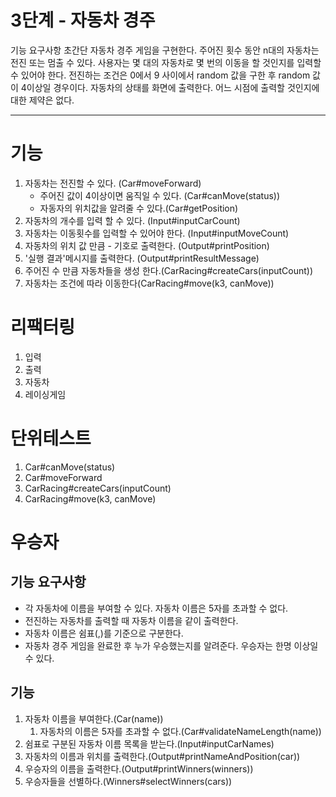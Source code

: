 # 3단계 - 자동차 경주
기능 요구사항
초간단 자동차 경주 게임을 구현한다.
주어진 횟수 동안 n대의 자동차는 전진 또는 멈출 수 있다.
사용자는 몇 대의 자동차로 몇 번의 이동을 할 것인지를 입력할 수 있어야 한다.
전진하는 조건은 0에서 9 사이에서 random 값을 구한 후 random 값이 4이상일 경우이다.
자동차의 상태를 화면에 출력한다. 어느 시점에 출력할 것인지에 대한 제약은 없다.

---
# 기능
1. 자동차는 전진할 수 있다. (Car#moveForward)
   - 주어진 값이 4이상이면 움직일 수 있다. (Car#canMove(status))
   - 자동자의 위치값을 알려줄 수 있다.(Car#getPosition)
2. 자동차의 개수를 입력 할 수 있다. (Input#inputCarCount) 
3. 자동차는 이동횟수를 입력할 수 있어야 한다. (Input#inputMoveCount) 
4. 자동차의 위치 값 만큼 - 기호로 출력한다. (Output#printPosition)
5. '실행 결과'메시지를 출력한다. (Output#printResultMessage)
6. 주어진 수 만큼 자동차들을 생성 한다.(CarRacing#createCars(inputCount))
7. 자동차는 조건에 따라 이동한다(CarRacing#move(k3, canMove))

# 리팩터링
1. 입력
2. 출력
3. 자동차
4. 레이싱게임

# 단위테스트
1. Car#canMove(status)
2. Car#moveForward
3. CarRacing#createCars(inputCount)
4. CarRacing#move(k3, canMove)

# 우승자

## 기능 요구사항
- 각 자동차에 이름을 부여할 수 있다. 자동차 이름은 5자를 초과할 수 없다.
- 전진하는 자동차를 출력할 때 자동차 이름을 같이 출력한다.
- 자동차 이름은 쉼표(,)를 기준으로 구분한다.
- 자동차 경주 게임을 완료한 후 누가 우승했는지를 알려준다. 우승자는 한명 이상일 수 있다.

## 기능
1. 자동차 이름을 부여한다.(Car(name))
   1. 자동차의 이름은 5자를 초과할 수 없다.(Car#validateNameLength(name))
2. 쉼표로 구분된 자동차 이름 목록을 받는다.(Input#inputCarNames)
3. 자동차의 이름과 위치를 출력한다.(Output#printNameAndPosition(car))
4. 우승자의 이름을 출력한다.(Output#printWinners(winners))
5. 우승자들을 선별하다.(Winners#selectWinners(cars))
